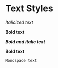 # Text Styles

*Italicized text*

**Bold text**

***Bold and italic text***

__Bold text__

`Monospace text`
